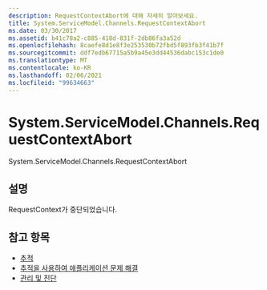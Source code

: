 ```yaml
---
description: RequestContextAbort에 대해 자세히 알아보세요.
title: System.ServiceModel.Channels.RequestContextAbort
ms.date: 03/30/2017
ms.assetid: b41c78a2-c885-418d-831f-2db86fa3a52d
ms.openlocfilehash: 8caefe8d1e8f3e253530b72fbd5f893fb3f41b7f
ms.sourcegitcommit: ddf7edb67715a5b9a45e3dd44536dabc153c1de0
ms.translationtype: MT
ms.contentlocale: ko-KR
ms.lasthandoff: 02/06/2021
ms.locfileid: "99634663"
---
```

# <a name="systemservicemodelchannelsrequestcontextabort"></a>System.ServiceModel.Channels.RequestContextAbort

System.ServiceModel.Channels.RequestContextAbort  
  
## <a name="description"></a>설명  

 RequestContext가 중단되었습니다.  
  
## <a name="see-also"></a>참고 항목

- [추적](index.md)
- [추적을 사용하여 애플리케이션 문제 해결](using-tracing-to-troubleshoot-your-application.md)
- [관리 및 진단](../index.md)
